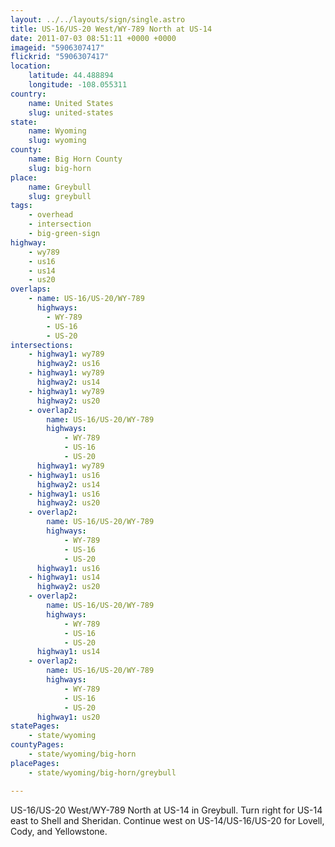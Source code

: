```yaml
---
layout: ../../layouts/sign/single.astro
title: US-16/US-20 West/WY-789 North at US-14
date: 2011-07-03 08:51:11 +0000 +0000
imageid: "5906307417"
flickrid: "5906307417"
location:
    latitude: 44.488894
    longitude: -108.055311
country:
    name: United States
    slug: united-states
state:
    name: Wyoming
    slug: wyoming
county:
    name: Big Horn County
    slug: big-horn
place:
    name: Greybull
    slug: greybull
tags:
    - overhead
    - intersection
    - big-green-sign
highway:
    - wy789
    - us16
    - us14
    - us20
overlaps:
    - name: US-16/US-20/WY-789
      highways:
        - WY-789
        - US-16
        - US-20
intersections:
    - highway1: wy789
      highway2: us16
    - highway1: wy789
      highway2: us14
    - highway1: wy789
      highway2: us20
    - overlap2:
        name: US-16/US-20/WY-789
        highways:
            - WY-789
            - US-16
            - US-20
      highway1: wy789
    - highway1: us16
      highway2: us14
    - highway1: us16
      highway2: us20
    - overlap2:
        name: US-16/US-20/WY-789
        highways:
            - WY-789
            - US-16
            - US-20
      highway1: us16
    - highway1: us14
      highway2: us20
    - overlap2:
        name: US-16/US-20/WY-789
        highways:
            - WY-789
            - US-16
            - US-20
      highway1: us14
    - overlap2:
        name: US-16/US-20/WY-789
        highways:
            - WY-789
            - US-16
            - US-20
      highway1: us20
statePages:
    - state/wyoming
countyPages:
    - state/wyoming/big-horn
placePages:
    - state/wyoming/big-horn/greybull

---
```

US-16/US-20 West/WY-789 North at US-14 in Greybull.  Turn right for US-14 east to Shell and Sheridan.  Continue west on US-14/US-16/US-20 for Lovell, Cody, and Yellowstone.